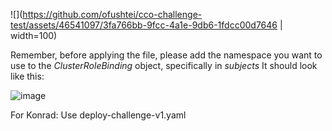 ![](https://github.com/ofushtei/cco-challenge-test/assets/46541097/3fa766bb-9fcc-4a1e-9db6-1fdcc00d7646 | width=100)

Remember, before applying the file, please add the namespace you want to use to the *ClusterRoleBinding* object, specifically in *subjects*
It should look like this:

![image](https://github.com/ofushtei/cco-challenge-test/assets/46541097/092f094c-7ea1-4740-8548-898dd58a8495)

For Konrad:
Use deploy-challenge-v1.yaml
